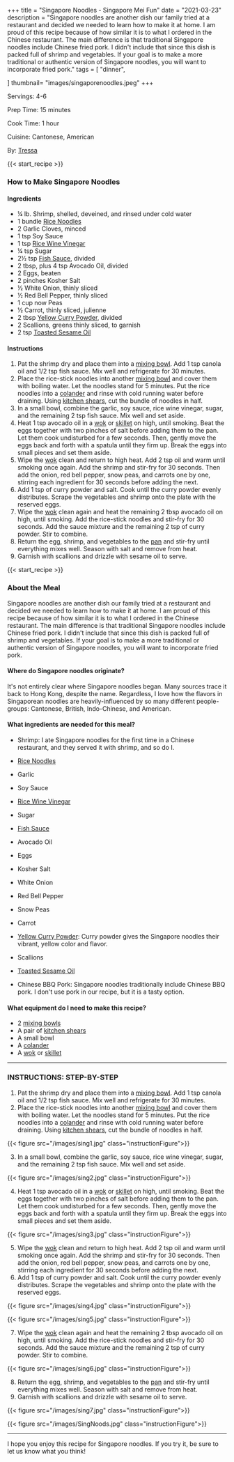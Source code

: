 +++
title = "Singapore Noodles - Singapore Mei Fun"
date = "2021-03-23"
description = "Singapore noodles are another dish our family tried at a restaurant and decided we needed to learn how to make it at home. I am proud of this recipe because of how similar it is to what I ordered in the Chinese restaurant. The main difference is that traditional Singapore noodles include Chinese fried pork. I didn't include that since this dish is packed full of shrimp and vegetables. If your goal is to make a more traditional or authentic version of Singapore noodles, you will want to incorporate fried pork."
tags = [
    "dinner",
    
]
thumbnail= "images/singaporenoodles.jpeg"
+++

Servings: 4-6 <!--more-->

Prep Time: 15 minutes 

Cook Time: 1 hour 

Cuisine: Cantonese, American

By: [Tressa](https://www.jamilghar.com/about/)

{{< start_recipe >}}

### How to Make Singapore Noodles

#### Ingredients 

* ¼ lb. Shrimp, shelled, deveined, and rinsed under cold water
* 1 bundle [Rice Noodles](https://amzn.to/3dWFNsr)
* 2 Garlic Cloves, minced
* 1 tsp Soy Sauce
* 1 tsp [Rice Wine Vinegar](https://amzn.to/3feHUZc)
* ¼ tsp Sugar
* 2½ tsp [Fish Sauce](https://amzn.to/3jMYZdj), divided
* 2 tbsp, plus 4 tsp Avocado Oil, divided
* 2 Eggs, beaten
* 2 pinches Kosher Salt
* ½ White Onion, thinly sliced
* ½ Red Bell Pepper, thinly sliced
* 1 cup now Peas
* ½ Carrot, thinly sliced, julienne 
* 2 tbsp [Yellow Curry Powder](https://amzn.to/3rTXdcZ), divided
* 2 Scallions, greens thinly sliced, to garnish
* 2 tsp [Toasted Sesame Oil](https://amzn.to/2OXcBaE)

#### Instructions 

1. Pat the shrimp dry and place them into a [mixing bowl](https://amzn.to/3oblMmW). Add 1 tsp canola oil and 1/2 tsp fish sauce. Mix well and refrigerate for 30 minutes. 
2. Place the rice-stick noodles into another [mixing bowl](https://amzn.to/3oblMmW) and cover them with boiling water. Let the noodles stand for 5 minutes. Put the rice noodles into a [colander](https://amzn.to/3rnJiio) and rinse with cold running water before draining. Using [kitchen shears](https://amzn.to/3I4oySV), cut the bundle of noodles in half.
3. In a small bowl, combine the garlic, soy sauce, rice wine vinegar, sugar, and the remaining 2 tsp fish sauce. Mix well and set aside.
4. Heat 1 tsp avocado oil in a [wok](https://amzn.to/3d8Eoxk) or [skillet](https://amzn.to/31gXpuS) on high, until smoking. Beat the eggs together with two pinches of salt before adding them to the pan. Let them cook undisturbed for a few seconds. Then, gently move the eggs back and forth with a spatula until they firm up. Break the eggs into small pieces and set them aside. 
5. Wipe the [wok](https://amzn.to/3d8Eoxk) clean and return to high heat. Add 2 tsp oil and warm until smoking once again. Add the shrimp and stir-fry for 30 seconds. Then add the onion, red bell pepper, snow peas, and carrots one by one, stirring each ingredient for 30 seconds before adding the next. 
6. Add 1 tsp of curry powder and salt. Cook until the curry powder evenly distributes. Scrape the vegetables and shrimp onto the plate with the reserved eggs. 
7. Wipe the [wok](https://amzn.to/3d8Eoxk) clean again and heat the remaining 2 tbsp avocado oil on high, until smoking. Add the rice-stick noodles and stir-fry for 30 seconds. Add the sauce mixture and the remaining 2 tsp of curry powder. Stir to combine. 
8. Return the egg, shrimp, and vegetables to the [pan](https://amzn.to/3d8Eoxk) and stir-fry until everything mixes well. Season with salt and remove from heat. 
9. Garnish with scallions and drizzle with sesame oil to serve. 

{{< start_recipe >}}

### About the Meal 

Singapore noodles are another dish our family tried at a restaurant and decided we needed to learn how to make it at home. I am proud of this recipe because of how similar it is to what I ordered in the Chinese restaurant. The main difference is that traditional Singapore noodles include Chinese fried pork. I didn't include that since this dish is packed full of shrimp and vegetables. If your goal is to make a more traditional or authentic version of Singapore noodles, you will want to incorporate fried pork. 

#### Where do Singapore noodles originate? 

It's not entirely clear where Singapore noodles began. Many sources trace it back to Hong Kong, despite the name. Regardless, I love how the flavors in Singaporean noodles are heavily-influenced by so many different people-groups: Cantonese, British, Indo-Chinese, and American. 

#### What ingredients are needed for this meal?

* Shrimp: I ate Singapore noodles for the first time in a Chinese restaurant, and they served it with shrimp, and so do I. 

* [Rice Noodles](https://amzn.to/3dWFNsr)

* Garlic 

* Soy Sauce

* [Rice Wine Vinegar](https://amzn.to/3feHUZc)

* Sugar

* [Fish Sauce](https://amzn.to/3jMYZdj)

* Avocado Oil

* Eggs

* Kosher Salt

* White Onion

* Red Bell Pepper

* Snow Peas

* Carrot

* [Yellow Curry Powder](https://amzn.to/3rTXdcZ): Curry powder gives the  Singapore noodles their vibrant, yellow color and flavor. 

* Scallions

* [Toasted Sesame Oil](https://amzn.to/2OXcBaE)

* Chinese BBQ Pork: Singapore noodles traditionally include Chinese BBQ pork. I don't use pork in our recipe, but it is a tasty option.  

#### What equipment do I need to make this recipe?

* 2 [mixing bowls](https://amzn.to/3oblMmW)
* A pair of [kitchen shears](https://amzn.to/3I4oySV)
* A small bowl 
* A [colander](https://amzn.to/3rnJiio)
* A [wok](https://amzn.to/3d8Eoxk) or [skillet](https://amzn.to/31gXpuS)

---- 

### INSTRUCTIONS: STEP-BY-STEP 

1. Pat the shrimp dry and place them into a [mixing bowl](https://amzn.to/3oblMmW). Add 1 tsp canola oil and 1/2 tsp fish sauce. Mix well and refrigerate for 30 minutes. 
2. Place the rice-stick noodles into another [mixing bowl](https://amzn.to/3oblMmW) and cover them with boiling water. Let the noodles stand for 5 minutes. Put the rice noodles into a [colander](https://amzn.to/3rnJiio) and rinse with cold running water before draining. Using [kitchen shears](https://amzn.to/3I4oySV), cut the bundle of noodles in half.

{{< figure src="/images/sing1.jpg" class="instructionFigure">}}

3. In a small bowl, combine the garlic, soy sauce, rice wine vinegar, sugar, and the remaining 2 tsp fish sauce. Mix well and set aside.

{{< figure src="/images/sing2.jpg" class="instructionFigure">}}

4. Heat 1 tsp avocado oil in a [wok](https://amzn.to/3d8Eoxk) or [skillet](https://amzn.to/31gXpuS) on high, until smoking. Beat the eggs together with two pinches of salt before adding them to the pan. Let them cook undisturbed for a few seconds. Then, gently move the eggs back and forth with a spatula until they firm up. Break the eggs into small pieces and set them aside. 

{{< figure src="/images/sing3.jpg" class="instructionFigure">}}

5. Wipe the [wok](https://amzn.to/3d8Eoxk) clean and return to high heat. Add 2 tsp oil and warm until smoking once again. Add the shrimp and stir-fry for 30 seconds. Then add the onion, red bell pepper, snow peas, and carrots one by one, stirring each ingredient for 30 seconds before adding the next. 
6. Add 1 tsp of curry powder and salt. Cook until the curry powder evenly distributes. Scrape the vegetables and shrimp onto the plate with the reserved eggs. 

{{< figure src="/images/sing4.jpg" class="instructionFigure">}}

{{< figure src="/images/sing5.jpg" class="instructionFigure">}}

7. Wipe the [wok](https://amzn.to/3d8Eoxk) clean again and heat the remaining 2 tbsp avocado oil on high, until smoking. Add the rice-stick noodles and stir-fry for 30 seconds. Add the sauce mixture and the remaining 2 tsp of curry powder. Stir to combine. 

{{< figure src="/images/sing6.jpg" class="instructionFigure">}}

8. Return the egg, shrimp, and vegetables to the [pan](https://amzn.to/3d8Eoxk) and stir-fry until everything mixes well. Season with salt and remove from heat. 
9. Garnish with scallions and drizzle with sesame oil to serve. 

{{< figure src="/images/sing7.jpg" class="instructionFigure">}}

{{< figure src="/images/SingNoods.jpg" class="instructionFigure">}}


---- 

I hope you enjoy this recipe for Singapore noodles. If you try it, be sure to let us know what you think!


